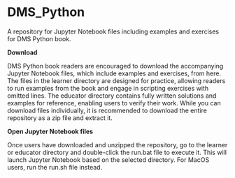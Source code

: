 # DMS_Python
A repository for Jupyter Notebook files including examples and exercises for DMS Python book.



**Download**

DMS Python book readers are encouraged to download the accompanying Jupyter Notebook files, which include examples and exercises, from here. 
The files in the learner directory are designed for practice, allowing readers to run examples from the book and engage in scripting exercises with omitted lines. The educator directory contains fully written solutions and examples for reference, enabling users to verify their work.
While you can download files individually, it is recommended to download the entire repository as a zip file and extract it.

**Open Jupyter Notebook files**

Once users have downloaded and unzipped the repository, go to the learner or educator directory and double-click the run.bat file to execute it. This will launch Jupyter Notebook based on the selected directory. For MacOS users, run the run.sh file instead.
